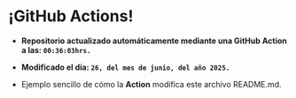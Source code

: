 # ¡GitHub Actions!
* **Repositorio actualizado automáticamente mediante una GitHub Action a las: `00:36:03hrs.`**
* **Modificado el día: `26, del mes de junio, del año 2025.`**

* Ejemplo sencillo de cómo la **Action** modifica este archivo README.md.
